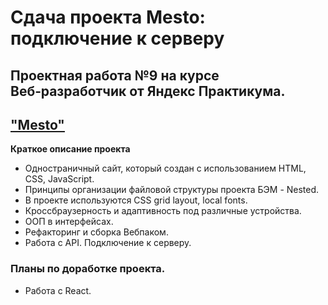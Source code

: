 # Сдача проекта Mesto: подключение к серверу  

## Проектная работа №9 на курсе Веб‑разработчик от Яндекс Практикума.

## ["Mesto"](https://foryp.github.io/mesto/)

**Краткое описание проекта**

* Одностраничный сайт, который создан с использованием HTML, CSS, JavaScript.  
* Принципы организации файловой структуры проекта БЭМ - Nested.  
* В проекте используются CSS grid layout, local fonts.  
* Кроссбраузерность и адаптивность под различные устройства.  
* ООП в интерфейсах.
* Рефакторинг и сборка Вебпаком.
* Работа с API. Подключение к серверу.

### Планы по доработке проекта.  
* Работа с React.
